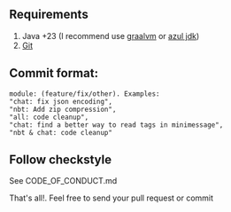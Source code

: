 ## Requirements
1) Java +23 (I recommend use [graalvm](https://www.graalvm.org/downloads/) or [azul jdk](https://www.azul.com/downloads/?package=jdk#zulu))
2) [Git](https://git-scm.com/downloads)

## Commit format:
    module: (feature/fix/other). Examples:
    "chat: fix json encoding",
    "nbt: Add zip compression",
    "all: code cleanup",
    "chat: find a better way to read tags in minimessage",
    "nbt & chat: code cleanup"

## Follow checkstyle
   See CODE_OF_CONDUCT.md

That's all!. Feel free to send your pull request or commit